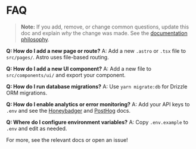 # FAQ

> **Note:** If you add, remove, or change common questions, update this doc and explain *why* the change was made. See the [documentation philosophy](../../../index.md).

**Q: How do I add a new page or route?**
A: Add a new `.astro` or `.tsx` file to `src/pages/`. Astro uses file-based routing.

**Q: How do I add a new UI component?**
A: Add a new file to `src/components/ui/` and export your component.

**Q: How do I run database migrations?**
A: Use `yarn migrate:db` for Drizzle ORM migrations.

**Q: How do I enable analytics or error monitoring?**
A: Add your API keys to `.env` and see the [Honeybadger](./honeybadger.md) and [PostHog](./posthog.md) docs.

**Q: Where do I configure environment variables?**
A: Copy `.env.example` to `.env` and edit as needed.

For more, see the relevant docs or open an issue!
